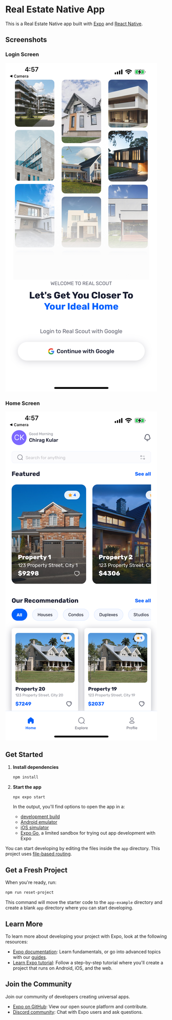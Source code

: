 # Real Estate Native App

This is a Real Estate Native app built with [Expo](https://expo.dev) and [React Native](https://reactnative.dev).

## Screenshots

### Login Screen
![Login Screen](./assets/login.jpeg)

### Home Screen
![Home Screen](./assets/home.jpeg)

## Get Started

1. **Install dependencies**

   ```bash
   npm install
   ```

2. **Start the app**

   ```bash
   npx expo start
   ```

   In the output, you'll find options to open the app in a:

   - [development build](https://docs.expo.dev/develop/development-builds/introduction/)
   - [Android emulator](https://docs.expo.dev/workflow/android-studio-emulator/)
   - [iOS simulator](https://docs.expo.dev/workflow/ios-simulator/)
   - [Expo Go](https://expo.dev/go), a limited sandbox for trying out app development with Expo

You can start developing by editing the files inside the `app` directory. This project uses [file-based routing](https://docs.expo.dev/router/introduction/).

## Get a Fresh Project

When you're ready, run:

```bash
npm run reset-project
```

This command will move the starter code to the `app-example` directory and create a blank `app` directory where you can start developing.

## Learn More

To learn more about developing your project with Expo, look at the following resources:

- [Expo documentation](https://docs.expo.dev/): Learn fundamentals, or go into advanced topics with our [guides](https://docs.expo.dev/guides).
- [Learn Expo tutorial](https://docs.expo.dev/tutorial/introduction/): Follow a step-by-step tutorial where you'll create a project that runs on Android, iOS, and the web.

## Join the Community

Join our community of developers creating universal apps.

- [Expo on GitHub](https://github.com/expo/expo): View our open source platform and contribute.
- [Discord community](https://chat.expo.dev): Chat with Expo users and ask questions.
